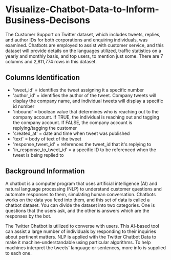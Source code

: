 # Visualize-Chatbot-Data-to-Inform-Business-Decisons
The Customer Support on Twitter dataset, which includes tweets, replies, and author IDs for both corporations and enquiring individuals, was examined. Chatbots are employed to assist with customer service, and this dataset will provide details on the languages utilized, traffic statistics on a yearly and monthly basis, and top users, to mention just some. There are 7 columns and 2,811,774 rows in this dataset.

## Columns Identification
- 'tweet_id' = identifies the tweet assigning it a specific number
- 'author_id' = identifies the author of the tweet. Company tweets will display the company name, and individual tweets will display a specific id number
- 'inbound' = boolean value that determines who is reaching out to the company account. If TRUE, the individual is reaching out and tagging the company account. If FALSE, the company account is replying/tagging the customer
- 'created_at' = date and time when tweet was published
- 'text' = body of text of the tweet
- 'response_tweet_id' = references the tweet_id that it's replying to
- 'in_response_to_tweet_id' = a specific ID to be referenced when the tweet is being replied to

## Background Information
A chatbot is a computer program that uses artificial intelligence (AI) and natural language processing (NLP) to understand customer questions and automate responses to them, simulating human conversation. Chatbots works on the data you feed into them, and this set of data is called a chatbot dataset. You can divide the dataset into two categories. One is questions that the users ask, and the other is answers which are the responses by the bot.

The Twitter Chatbot is utilized to converse with users. This AI-based tool can assist a large number of individuals by responding to their inquiries about pertinent matters. NLP is applied with the Twitter Chatbot Data to make it machine-understandable using particular algorithms. To help machines interpret the tweets' language or sentences, more info is supplied to each one. 

